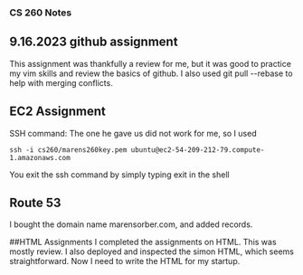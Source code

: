 ### CS 260 Notes
## 9.16.2023 github assignment
This assignment was thankfully a review for me, but it was good to practice my vim skills and review the basics of github. I also used git pull --rebase to help with merging conflicts.

## EC2 Assignment
SSH command: The one he gave us did not work for me, so I used 
```
ssh -i cs260/marens260key.pem ubuntu@ec2-54-209-212-79.compute-1.amazonaws.com
```
You exit the ssh command by simply typing exit in the shell

## Route 53
I bought the domain name marensorber.com, and added records.

##HTML Assignments
I completed the assignments on HTML. This was mostly review. I also deployed and inspected the simon HTML, which seems straightforward. Now I need to write the HTML for my startup.
 
